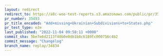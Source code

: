 ```yaml
---
layout: redirect
redirect_to: https://a8c-woo-test-reports.s3.amazonaws.com/public/pr/35493/e2e/index.html
pr_number: 35493
pr_title_encoded: "Add+missing+Ukrainian+Subdivisions+to+States.php"
pr_test_type: e2e
last_published: "2022-11-04 09:58:11 +0000"
commit_sha: 5be7e6d2113f40b0e0db1b8c6189fc000756c4b2
commit_message: "Changelog"
branch_name: replay/34834
---
```

